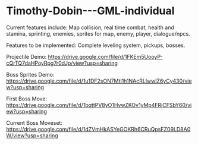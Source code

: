 # Timothy-Dobin---GML-individual

Current features include: Map collision, real time combat, health and stamina, sprinting, enemies, sprites for map, enemy, player, dialogue/npcs.

Features to be implemented: Complete leveling system, pickups, bosses.

Projectile Demo: https://drive.google.com/file/d/1FKEm5UooyP-cQrTQ7daHPoyRpg7r0dJp/view?usp=sharing

Boss Sprites Demo: https://drive.google.com/file/d/1u1DF2sON7Mtl1h1NAcRLlwwlZ6yCy430/view?usp=sharing

First Boss Move: https://drive.google.com/file/d/1bqttPV8yO1HvwZKOv1yMp4FRjCFSbY60/view?usp=sharing

Current Boss Moveset: https://drive.google.com/file/d/1dZVmHkASYeGOKRh6CRuQpsFZ09LD8A0W/view?usp=sharing
